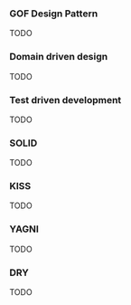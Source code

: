 
### GOF Design Pattern
TODO

### Domain driven design
TODO

### Test driven development
TODO

### SOLID
TODO

### KISS
TODO

### YAGNI
TODO

### DRY
TODO